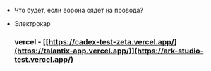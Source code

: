 
 - Что будет, если ворона сядет на провода?
 - Электрокар

   ### vercel - [[https://cadex-test-zeta.vercel.app/](https://talantix-app.vercel.app/)](https://ark-studio-test.vercel.app/)
